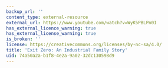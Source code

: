 ```yaml
---
backup_url: ''
content_type: external-resource
external_url: https://www.youtube.com/watch?v=WyK5PBLPn0I
has_external_licence_warning: true
has_external_license_warning: true
is_broken: ''
license: https://creativecommons.org/licenses/by-nc-sa/4.0/
title: 'Exit Zero: An Industrial Family Story'
uid: 74a50a2a-b1f8-4e2a-9a02-32dc130598d9
---
```

